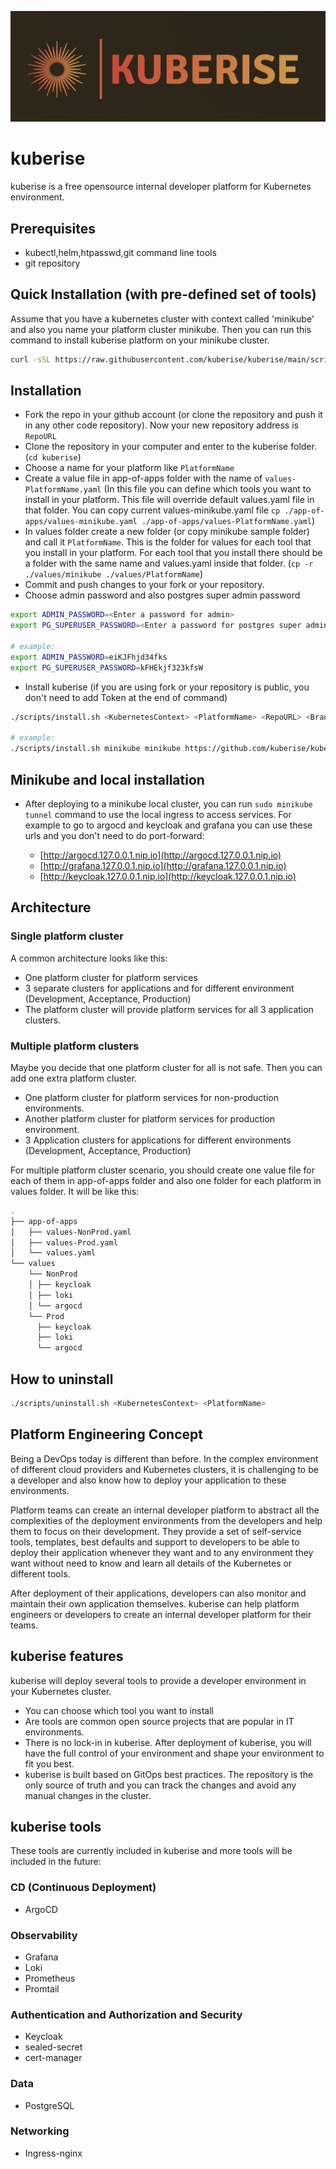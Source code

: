 ![kuberise logo](docs/images/kuberise%20logo1%20-%20horizontal.png)
# kuberise

kuberise is a free opensource internal developer platform for Kubernetes environment.

## Prerequisites

- kubectl,helm,htpasswd,git command line tools
- git repository

## Quick Installation (with pre-defined set of tools)

Assume that you have a kubernetes cluster with context called 'minikube' and also you name your platform cluster minikube. Then you can run this command to install kuberise platform on your minikube cluster.

```sh
curl -sSL https://raw.githubusercontent.com/kuberise/kuberise/main/scripts/install.sh | bash -s -- minikube minikube https://github.com/kuberise/kuberise.git main
```

## Installation

- Fork the repo in your github account (or clone the repository and push it in any other code repository). Now your new repository address is `RepoURL`
- Clone the repository in your computer and enter to the kuberise folder. (`cd kuberise`)
- Choose a name for your platform like `PlatformName`
- Create a value file in app-of-apps folder with the name of `values-PlatformName.yaml` (In this file you can define which tools you want to install in your platform. This file will override default values.yaml file in that folder. You can copy current values-minikube.yaml file `cp ./app-of-apps/values-minikube.yaml ./app-of-apps/values-PlatformName.yaml`)
- In values folder create a new folder (or copy minikube sample folder) and call it `PlatformName`. This is the folder for values for each tool that you install in your platform. For each tool that you install there should be a folder with the same name and values.yaml inside that folder. (`cp -r ./values/minikube ./values/PlatformName`)
- Commit and push changes to your fork or your repository.
- Choose admin password and also postgres super admin password

```sh
export ADMIN_PASSWORD=<Enter a password for admin>
export PG_SUPERUSER_PASSWORD=<Enter a password for postgres super admin>

# example:
export ADMIN_PASSWORD=eiKJFhjd34fks
export PG_SUPERUSER_PASSWORD=kFHEkjf323kfsW
```

- Install kuberise (if you are using fork or your repository is public, you don't need to add Token at the end of command)

```sh
./scripts/install.sh <KubernetesContext> <PlatformName> <RepoURL> <BranchName> <RepoToken>

# example:
./scripts/install.sh minikube minikube https://github.com/kuberise/kuberise.git main
```

## Minikube and local installation

- After deploying to a minikube local cluster, you can run `sudo minikube tunnel` command to use the local ingress to access services. For example to go to argocd and keycloak and grafana you can use these urls and you don't need to do port-forward:

  - [http://argocd.127.0.0.1.nip.io](http://argocd.127.0.0.1.nip.io)
  - [http://grafana.127.0.0.1.nip.io](http://grafana.127.0.0.1.nip.io)
  - [http://keycloak.127.0.0.1.nip.io](http://keycloak.127.0.0.1.nip.io)

## Architecture

### Single platform cluster

A common architecture looks like this:

- One platform cluster for platform services
- 3 separate clusters for applications and for different environment (Development, Acceptance, Production)
- The platform cluster will provide platform services for all 3 application clusters.

### Multiple platform clusters

Maybe you decide that one platform cluster for all is not safe. Then you can add one extra platform cluster.

- One platform cluster for platform services for non-production environments.
- Another platform cluster for platform services for production environment.
- 3 Application clusters for applications for different environments (Development, Acceptance, Production)

For multiple platform cluster scenario, you should create one value file for each of them in app-of-apps folder and also one folder for each platform in values folder. It will be like this:

```sh
.
├── app-of-apps
│   ├── values-NonProd.yaml
│   ├── values-Prod.yaml
│   └── values.yaml
└── values
    └── NonProd
    │ ├── keycloak
    │ ├── loki
    │ └── argocd
    └── Prod
      ├── keycloak
      ├── loki
      └── argocd
```

## How to uninstall

```sh
./scripts/uninstall.sh <KubernetesContext> <PlatformName>
```

## Platform Engineering Concept

Being a DevOps today is different than before. In the complex environment of different cloud providers and Kubernetes clusters, it is challenging to be a developer and also know how to deploy your application to these environments.

Platform teams can create an internal developer platform to abstract all the complexities of the deployment environments from the developers and help them to focus on their development. They provide a set of self-service tools, templates, best defaults and support to developers to be able to deploy their application whenever they want and to any environment they want without need to know and learn all details of the Kubernetes or different tools.

After deployment of their applications, developers can also monitor and maintain their own application themselves. kuberise can help platform engineers or developers to create an internal developer platform for their teams.

## kuberise features

kuberise will deploy several tools to provide a developer environment in your Kubernetes cluster.

- You can choose which tool you want to install
- Are tools are common open source projects that are popular in IT environments.
- There is no lock-in in kuberise. After deployment of kuberise, you will have the full control of your environment and shape your environment to fit you best.
- kuberise is built based on GitOps best practices. The repository is the only source of truth and you can track the changes and avoid any manual changes in the cluster.

## kuberise tools

These tools are currently included in kuberise and more tools will be included in the future:

### CD (Continuous Deployment)

- ArgoCD

### Observability

- Grafana
- Loki
- Prometheus
- Promtail

### Authentication and Authorization and Security

- Keycloak
- sealed-secret
- cert-manager

### Data

- PostgreSQL

### Networking

- Ingress-nginx
